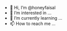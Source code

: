 - 👋 Hi, I’m @honeyfaisal
- 👀 I’m interested in ...
- 🌱 I’m currently learning ...
- 📫 How to reach me ...

<!---
honeyfaisal/honeyfaisal is a ✨ special ✨ repository because its `README.md` (this file) appears on your GitHub profile.
You can click the Preview link to take a look at your changes.
--->
